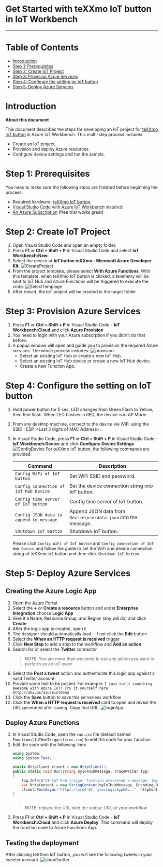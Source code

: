 # Get Started with teXXmo IoT button in IoT Workbench
---

# Table of Contents

-   [Introduction](#introduction)
-   [Step 1: Prerequisites](#step-1-prerequisites)
-   [Step 2: Create IoT Project](#step-2-create-iot-project)
-   [Step 3: Provision Azure Services](#step-3-provision-azure-services)
-   [Step 4: Configure the setting on IoT button](#step-4-configure-the-setting-on-iot-button)
-   [Step 5: Deploy Azure Services](#step-5-deploy-azure-services)

# Introduction

**About this document**

This document describes the steps for developing an IoT project for [teXXmo IoT button](https://aka.ms/button) in Azure IoT Workbench. This multi-step process includes:
-   Create an IoT project.
-   Provision and deploy Azure resources.
-   Configure device settings and run the sample.

# Step 1: Prerequisites

You need to make sure the following steps are finished before beginning the process:

* Required hardware: [teXXmo IoT button](https://aka.ms/button).
* [Visual Studio Code](https://code.visualstudio.com/download/) with [Azure IoT Workbench](https://marketplace.visualstudio.com/items?itemName=vsciot-vscode.vscode-iot-workbench) installed.
* [An Azure Subscription](https://azure.microsoft.com/en-us/free/) (free trial works great)

# Step 2: Create IoT Project

1. Open Visual Studio Code and open an empty folder.
1. Press **F1** or **Ctrl + Shift + P** in Visual Studio Code and select **IoT Workbench:New**.
1. Select the device of **IoT button teXXmo - Microsoft Azure Developer Kit**.
![CreateProject](media/iot-button-get-started/iot_button_create.jpg)
1. From the project template, please select **With Azure Functions**. With this template, when teXXmo IoT button is clicked, a telemetry will be sent to IoT Hub and Azure Functions will be triggered to execute the code.
![SelectTemplage](media/iot-button-get-started/iot_button_template.jpg)
1. After reload, the IoT project will be created in the target folder. 

# Step 3: Provision Azure Services

1. Press **F1** or **Ctrl + Shift + P** in Visual Studio Code - **IoT Workbench:Cloud** and click **Azure Provision**
1. You need to login with your Azure subscrption if you didn't do that before.
1. A popup window will open and guide you to provision the required Azure services. The whole process includes:
![provision](media/iot-button-get-started/iot_button_azure_provision.JPG)
    * Select an existing IoT Hub or create a new IoT Hub.
    * Select an existing IoT Hub device or create a new IoT Hub device. 
    * Create a new Function App.

# Step 4: Configure the setting on IoT button

1. Hold power button for 5 sec. LED changes from Green Flash to Yellow, then Red flash. When LED flashes in RED, the device is in AP Mode.

1. From any desktop machine, connect to the device via WiFi using the SSID : ESP_<Last 3 digits of MAC Address>.

1. In Visual Studio Code, press **F1** or **Ctrl + Shift + P** in Visual Studio Code - **IoT Workbench:Device** and click **Configure Device Settings**
![ConfigDevice](media/iot-button-get-started/iot_button_config_device.JPG)
    For teXXmo IoT button, the following commands are provided:

    | Command | Description |
    | --- | --- |
    | `Config WiFi of IoT button`  | Set WiFi SSID and password. |
    | `Config connection of IoT Hub Device` | Set the device connection string into IoT button. |
    | `Config time server of IoT button` | Config time server of IoT button. |
    | `Config JSON data to append to message`  | Append JSON data from `Device\userdata.json` into the message.  |
    | `Shutdown IoT button` | Shutdown IoT button. |

    Please click `Config WiFi of IoT button` and `Config connection of IoT Hub Device` and follow the guide to set the WiFi and device connection string of teXXmo IoT button and then click `Shutdown IoT button`

# Step 5: Deploy Azure Services

## Creating the Azure Logic App

1. Open the [Azure Portal](https://portal.azure.com)
1. Select the **+** or **Create a resource** button and under **Enterprise Integration** choose **Logic App**
1. Give it a Name, Resource Group, and Region (any will do) and click **Create**
1. After the logic app is created, open it
1. The designer should automatically load - if not click the **Edit** button
1. Select the **When an HTTP request is received** trigger
1. Click **New Step** to add a step to the workflow and **Add an action**
1. Search for or select the **Twitter** connector
    > NOTE: You are more than welcome to use any action you want to perform on an IoT event
1. Select the **Post a tweet** action and authenticate this logic app against a valid Twitter account.
1. Provide some text to be posted. For example: `I just built something awesome with Azure IoT! Try it yourself here: http://aka.ms/azureiotdemo`
1. Click the **Save** button to save this serverless workflow
1. Click the **When a HTTP request is received** card to open and reveal the URL generated after saving.  Copy that URL.
![logicApp](media/iot-button-get-started/iot_button_logicapp.JPG)

## Deploy Azure Functions

1. In Visual Studio Code, open the `run.csx` file (default named `Functions\IoTHubTrigger1\run.csx`) to edit the code for your function.
1. Edit the code with the following lines
    ```csharp
    using System;
    using System.Text;

    static HttpClient client = new HttpClient();
    public static void Run(string myIoTHubMessage, TraceWriter log)
    {
        log.Info($"C# IoT Hub trigger function processed a message: {myIoTHubMessage}");
        var httpContent = new StringContent(myIoTHubMessage, Encoding.UTF8, "application/json");
        client.PostAsync("https://prod-07..yourLogicAppURL..", httpContent);
    }
      
    ```
    > NOTE: replace the URL with the unique URL of your workflow
1. Press **F1** or **Ctrl + Shift + P** in Visual Studio Code - **IoT Workbench:Cloud** and click **Azure Deploy**. This command will deploy the function code to Azure Functions App.

## Testing the deployment

After clicking teXXmo IoT button, you will see the following tweets in your tweeter account.
![showTwitter](media/iot-button-get-started/iot_button_twitter.JPG)

